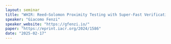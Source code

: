 ```yaml
---
layout: seminar
title: "WHIR: Reed–Solomon Proximity Testing with Super-Fast Verification"
speaker: "Giacomo Fenzi"
speaker_website: "https://gfenzi.io/"
paper: "https://eprint.iacr.org/2024/1586"
date: "2025-02-17"
---
```

